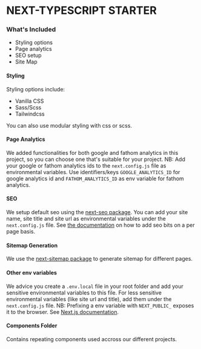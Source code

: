 # NEXT-TYPESCRIPT STARTER

### What's Included

- Styling options
- Page analytics
- SEO setup
- Site Map

#### Styling

Styling options include:

- Vanilla CSS
- Sass/Scss
- Tailwindcss

You can also use modular styling with css or scss.

#### Page Analytics

We added functionalities for both google and fathom analytics in this project, so you can choose one that's suitable for your project.
NB: Add your google or fathom analytics ids to the `next.config.js` file as environmental variables. Use identifiers/keys `GOOGLE_ANALYTICS_ID` for google analytics id and `FATHOM_ANALYTICS_ID` as env variable for fathom analytics.

#### SEO

We setup default seo using the [next-seo package](https://github.com/garmeeh/next-seo). You can add your site name, site title and site url as environmental variables under the `next.config.js` file. See [the documentation](https://github.com/garmeeh/next-seo) on how to add seo bits on a per page basis.

#### Sitemap Generation

We use the [next-sitemap package](https://www.npmjs.com/package/next-sitemap) to generate sitemap for different pages.

#### Other env variables

We advice you create a `.env.local` file in your root folder and add your sensitive environmental variables to this file. For less sensitive environmental variables (like site url and title), add them under the `next.config.js` file.
NB: Prefixing a env variable with `NEXT_PUBLIC_` exposes it to the browser. See [Next.js documentation](https://nextjs.org/docs/basic-features/environment-variables#exposing-environment-variables-to-the-browser).

#### Components Folder

Contains repeating components used accross our different projects.
